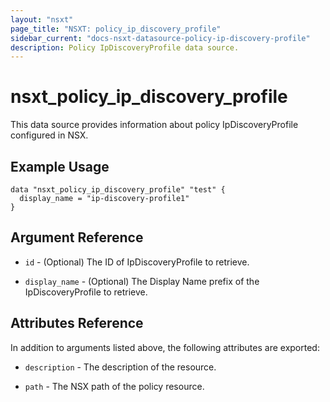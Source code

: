 ```yaml
---
layout: "nsxt"
page_title: "NSXT: policy_ip_discovery_profile"
sidebar_current: "docs-nsxt-datasource-policy-ip-discovery-profile"
description: Policy IpDiscoveryProfile data source.
---
```


# nsxt_policy_ip_discovery_profile

This data source provides information about policy IpDiscoveryProfile configured in NSX.

## Example Usage

```hcl
data "nsxt_policy_ip_discovery_profile" "test" {
  display_name = "ip-discovery-profile1"
}
```

## Argument Reference

* `id` - (Optional) The ID of IpDiscoveryProfile to retrieve.

* `display_name` - (Optional) The Display Name prefix of the IpDiscoveryProfile to retrieve.

## Attributes Reference

In addition to arguments listed above, the following attributes are exported:

* `description` - The description of the resource.

* `path` - The NSX path of the policy resource.
